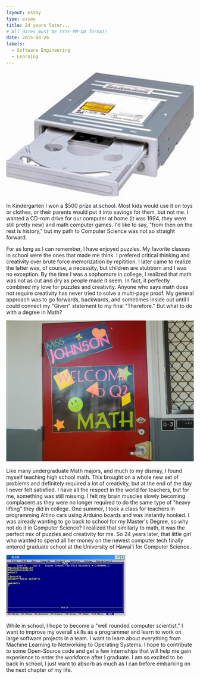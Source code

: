 ```yaml
---
layout: essay
type: essay
title: 24 years later...
# All dates must be YYYY-MM-DD format!
date: 2015-08-26
labels:
  - Software Engineering
  - Learning
---
```


<img class="ui small left circular floated image" src="../images/cdRom.jpg">

In Kindergarten I won a $500 prize at school.  Most kids would use it on toys or clothes, or their parents would put it into savings for them, but not me.  I wanted a CD-rom drive for our computer at home (it was 1994, they were still pretty new) and math computer games.  I'd like to say, "from then on the rest is history," but my path to Computer Science was not so straight forward.  

For as long as I can remember, I have enjoyed puzzles.  My favorite classes in school were the ones that made me think.  I prefered critical thinking and creativity over brute force memorization by repitition.  I later came to realize the latter was, of course, a necessity, but children are stubborn and I was no exception. 
By the time I was a sophomore in college, I realized that math was not as cut and dry as people made it seem.  In fact, it perfectly combined my love for puzzles and creativity.  Anyone who says math does not require creativity has never tried to solve a multi-page proof.  My general approach was to go forwards, backwards, and sometimes inside out until I could connect my "Given" statement to my final "Therefore."  But what to do with a degree in Math?

<img class="ui medium right circular floated image" src="../images/welcomeToMath.jpg">

Like many undergraduate Math majors, and much to my dismay, I found myself teaching high school math.  This brought on a whole new set of problems and definitely required a lot of creativity, but at the end of the day I never felt satisfied.  I have all the respect in the world for teachers, but for me, something was still missing.  I felt my brain muscles slowly becoming complacent as they were no longer required to do the same type of "heavy lifting" they did in college.  One summer, I took a class for teachers in programming Altino cars using Arduino boards and was instantly hooked.  I was already wanting to go back to school for my Master's Degree, so why not do it in Computer Science?  I realized that similarly to math, it was the perfect mix of puzzles and creativity for me.  So 24 years later, that little girl who wanted to spend all her money on the newest computer tech finally entered graduate school at the University of Hawai'i for Computer Science.

<img class="ui small left circular floated image" src="../images/hello-world.JPG">

While in school, I hope to become a "well rounded computer scientist."  I want to improve my overall skills as a programmer and learn to work on large software projects in a team.  I want to learn about everything from Machine Learning to Networking to Operating Systems.  I hope to contribute to some Open-Source code and get a few internships that will help me gain experience to enter the workforce after I graduate.  I am so excited to be back in school, I just want to absorb as much as I can before embarking on the next chapter of my life. 


